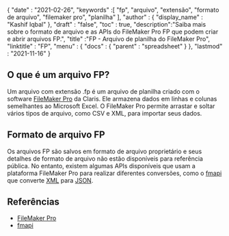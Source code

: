 {
  "date" : "2021-02-26",
  "keywords" :[ "fp", "arquivo", "extensão", "formato de arquivo", "filemaker pro", "planilha" ],
  "author" : {
    "display_name" : "Kashif Iqbal"
},
  "draft" : "false",
  "toc" : true,
  "description":"Saiba mais sobre o formato de arquivo e as APIs do FileMaker Pro FP que podem criar e abrir arquivos FP.",
  "title" :"FP - Arquivo de planilha do FileMaker Pro",
  "linktitle" : "FP",
  "menu" : {
    "docs" : {
      "parent" : "spreadsheet"
}
},
  "lastmod" : "2021-11-16"
}

## O que é um arquivo FP?

Um arquivo com extensão .fp é um arquivo de planilha criado com o software [FileMaker Pro](https://www.claris.com/filemaker/) da Claris. Ele armazena dados em linhas e colunas semelhantes ao Microsoft Excel. O FileMaker Pro permite arrastar e soltar vários tipos de arquivo, como CSV e XML, para importar seus dados.

## Formato de arquivo FP

Os arquivos FP são salvos em formato de arquivo proprietário e seus detalhes de formato de arquivo não estão disponíveis para referência pública. No entanto, existem algumas APIs disponíveis que usam a plataforma FileMaker Pro para realizar diferentes conversões, como o [fmapi](https://github.com/stevenwhitespacesystems/fm-xml2json) que converte [XML](/pt/web/xml/ ) para [JSON](/pt/web/json/).

## Referências

* [FileMaker Pro](https://www.claris.com/filemaker/)
* [fmapi](https://github.com/stevenwhitespacesystems/fm-xml2json)

